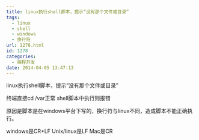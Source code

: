 ```yaml
---
title: linux执行shell脚本，提示“没有那个文件或目录”
tags:
  - linux
  - shell
  - windows
  - 换行符
url: 1278.html
id: 1278
categories:
  - 编程开发
date: 2014-04-05 13:47:13
---
```


linux执行shell脚本，提示“没有那个文件或目录”  

终端直接cd /var正常 shell脚本中执行则报错  

原因是脚本是在windows平台下写的，换行符与linux不同，造成脚本不能正确执行。  

windows是CR+LF Unix/linux是LF Mac是CR
